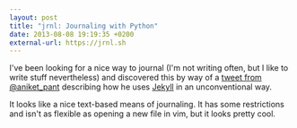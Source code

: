 ```yaml
---
layout: post
title: "jrnl: Journaling with Python"
date: 2013-08-08 19:19:35 +0200
external-url: https://jrnl.sh
---
```


I've been looking for a nice way to journal (I'm not writing often, but I like
to write stuff nevertheless) and discovered this by way of a [tweet from
@aniket_pant][] describing how he uses [Jekyll][] in an unconventional way.

It looks like a nice text-based means of journaling. It has some restrictions
and isn't as flexible as opening a new file in vim, but it looks pretty cool.

[tweet from @aniket_pant]: https://twitter.com/aniket_pant/status/365465707951038465
[Jekyll]: http://jekyllrb.com
